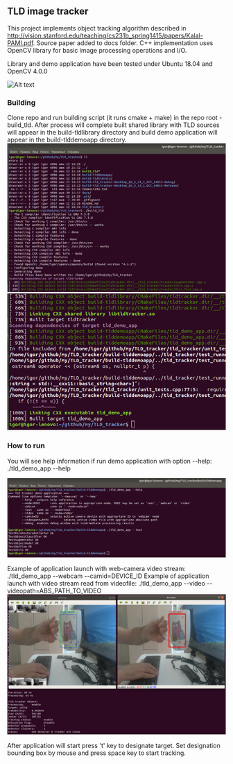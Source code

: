 ## TLD image tracker

This project implements object tracking algorithm described in http://vision.stanford.edu/teaching/cs231b_spring1415/papers/Kalal-PAMI.pdf. Source paper added to docs folder.
C++ implementation uses OpenCV library for basic image processing operations and I/O.

Library and demo application have been tested under Ubuntu 18.04 and OpenCV 4.0.0

![Alt text](attachments/tld_demo.gif?raw=true "Demo application")


### Building
Clone repo and run building script (it runs cmake + make) in the repo root - build_tld. 
After process will complete built shared library with TLD sources will appear in the build-tldlibrary directory and build demo application will appear in the build-tlddemoapp directory.
![Alt text](attachments/tld_build_1.png?raw=true "Building example 1")
![Alt text](attachments/tld_build_2.png?raw=true "Building example 2")


### How to run
You will see help information if run demo application with option --help:
	./tld_demo_app --help

![Alt text](attachments/tld_help_and_test.png?raw=true "Help & test")

Example of application launch with web-camera video stream:
	./tld_demo_app --webcam --camid=DEVICE_ID
Example of application launch with video stream read from videofile:
	./tld_demo_app --video --videopath=ABS_PATH_TO_VIDEO
![Alt text](attachments/tracker_works.png?raw=true "Tracking")

After application will start press 't' key to designate target. Set designation bounding box by mouse and press space key to start tracking.
